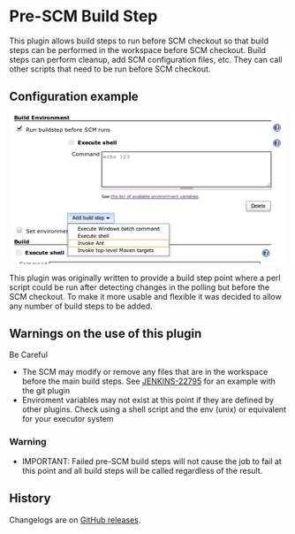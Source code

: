 # Pre-SCM Build Step

This plugin allows build steps to run before SCM checkout so that build steps can be performed in the workspace before SCM checkout.
Build steps can perform cleanup, add SCM configuration files, etc.
They can call other scripts that need to be run before SCM checkout.

## Configuration example

![](docs/images/pre_scm_buildstep_config.png)

This plugin was originally written to provide a build step point where a perl script could be run after detecting changes in the polling but before the SCM checkout.
To make it more usable and flexible it was decided to allow any number of build steps to be added.

## Warnings on the use of this plugin

Be Careful

- The SCM may modify or remove any files that are in the workspace before the main build steps.
  See [JENKINS-22795](https://issues.jenkins.io/browse/JENKINS-22795) for an example with the git plugin
- Enviroment variables may not exist at this point if they are defined by other plugins.
  Check using a shell script and the env (unix) or equivalent for your executor system

### Warning

- IMPORTANT: Failed pre-SCM build steps will not cause the job to fail at this point and all build steps will be called regardless of the result.

## History

Changelogs are on [GitHub releases](https://github.com/jenkinsci/pre-scm-buildstep-plugin/releases).
